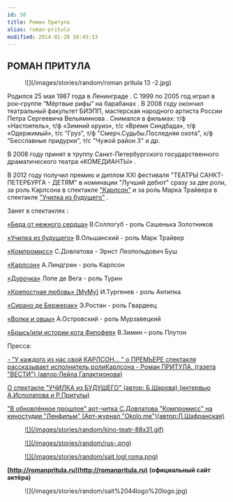 ```yaml
---
id: 50
title: Роман Притула
alias: roman-pritula
modified: 2014-01-28 18:45:13
---
```


## РОМАН ПРИТУЛА

<figure>
![](/images/stories/random/roman pritula 13 -2.jpg)
</figure>

Родился 25 мая 1987 года в Ленинграде . С 1999 по 2005 год играл в рок–группе “Мёртвые рифы” на барабанах . В 2008 году окончил театральный факультет БИЭПП, мастерская народного артиста России Петра Сергеевича Вельяминова . Снимался в фильмах: т/ф «Настоятель», т/ф «Зимний круиз», т/с «Время Синдбада», т/ф «Одержимый», т/с "Груз", т/ф "Смерч.Судьбы.Последняя охота", х/ф "Бесславные придурки", т/с "Чужой район 3" и др.

В 2008 году принят в труппу Санкт-Петербургского государственного драматического театра «КОМЕДИАНТЫ» .

В 2012 году получил премию и диплом ХХI фестиваля "ТЕАТРЫ САНКТ-ПЕТЕРБУРГА - ДЕТЯМ" в номинации "Лучший дебют" сразу за две роли, за роль Карлсона в спектакле ["Карлсон"](147-karlson.html) и за роль Марка Трайвера в спектакле ["Училка из будущего"](90-ychilka.html) .

Занят в спектаклях :

[«Беда от нежного сердца»](39-beda-ot-neghnogo-serdca.html) В.Соллогуб - роль Сашенька Золотников

[«Училка из будущего»](90-ychilka.html) В.Ольшанский - роль Марк Трайвер

[«Компромисс»](282-kompromiss-sdovlatov.html) С.Довлатова - Эрнст Леопольдович Буш

[«Карлсон»](147-karlson.html) А.Линдгрен - роль Карлсон

[«Дурочка»](44-dyrochka.html) Лопе де Вега - роль Турин

[«Крепостная любовь» (МуМу)](46-mumu.html) И.Тургенев - роль Антипка

[«Сирано де Бержерак»](60-sirano-de-bergerak.html) Э.Ростан - роль Гвардеец

[«Волки и овцы»](42-volki-i-ovci.html) А.Островский - роль Мурзавецкий

[«Брысь!или истории кота Филофея»](40-bris-ili-istoria-kota-filifeia.html) В.Зимин – роль Плутон

Пресса:

[- "У каждого из нас свой КАРЛСОН… " о ПРЕМЬЕРЕ спектакля рассказывает исполнитель роли](47-y-kajdogo-svoi-karlson.html)[](47-y-kajdogo-svoi-karlson.html)[Карлсона - Роман ПРИТУЛА. (газета "ВЕСТИ") (автор:Лейла Галактионова)](47-y-kajdogo-svoi-karlson.html)

[О спектакле "УЧИЛКА из БУДУЩЕГО" (автор: Б.Шарова) (интервью А.Исполатова и Р.Притулы)](105-ychilka-pressa.html)

["В обновлённое прошлое" арт-читка С.Довлатова "Компромисс" на киностудии "Ленфильм" (Арт-журнал "Оkolo.me")(автор:Л.Шафранская)](259-art-chitka-kompromiss-dovlatov.html)

<figure><a href="http://www.kino-teatr.ru/teatr/acter/ros/136631/bio/">
![](/images/stories/random/kino-teatr-88x31.gif)
</a></figure>

<figure><a href="http://ruskino.ru/art/7930">
![](/images/stories/random/rus-.png)
</a></figure>

<figure><a href="http://romanpritula.ru">
![](/images/stories/random/sait logl roma.png)
</a></figure>

**[http://romanpritula.ru](http://romanpritula.ru)** **(официальный сайт актёра)**

<figure>
![](/images/stories/random/sait%2044logo%20logo.jpg)
</figure>


